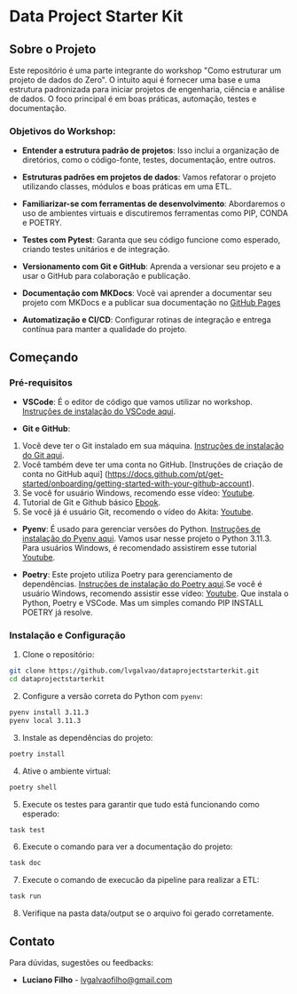 # Data Project Starter Kit

## Sobre o Projeto

Este repositório é uma parte integrante do workshop "Como estruturar um projeto de dados do Zero". O intuito aqui é fornecer uma base e uma estrutura padronizada para iniciar projetos de engenharia, ciência e análise de dados. O foco principal é em boas práticas, automação, testes e documentação.

### Objetivos do Workshop:

* **Entender a estrutura padrão de projetos**: Isso inclui a organização de diretórios, como o código-fonte, testes, documentação, entre outros.

* **Estruturas padrões em projetos de dados**: Vamos refatorar o projeto utilizando classes, módulos e boas práticas em uma ETL.

* **Familiarizar-se com ferramentas de desenvolvimento**: Abordaremos o uso de ambientes virtuais e discutiremos ferramentas como PIP, CONDA e POETRY.

* **Testes com Pytest**: Garanta que seu código funcione como esperado, criando testes unitários e de integração.

* **Versionamento com Git e GitHub**: Aprenda a versionar seu projeto e a usar o GitHub para colaboração e publicação.

* **Documentação com MKDocs**: Você vai aprender a documentar seu projeto com MKDocs e a publicar sua documentação no [GitHub Pages](https://lvgalvao.github.io/DataProjectStarterKit/)

* **Automatização e CI/CD**: Configurar rotinas de integração e entrega contínua para manter a qualidade do projeto.


## Começando

### Pré-requisitos

* **VSCode**: É o editor de código que vamos utilizar no workshop. [Instruções de instalação do VSCode aqui](https://code.visualstudio.com/download).

* **Git e GitHub**:

1. Você deve ter o Git instalado em sua máquina. [Instruções de instalação do Git aqui](https://git-scm.com/book/pt-br/v2).
2. Você também deve ter uma conta no GitHub. [Instruções de criação de conta no GitHub aqui] (https://docs.github.com/pt/get-started/onboarding/getting-started-with-your-github-account).
3. Se você for usuário Windows, recomendo esse vídeo: [Youtube](https://www.youtube.com/watch?v=_hZf1teRFNg).
4. Tutorial de Git e Github básico [Ebook](https://www.linkedin.com/feed/update/urn:li:activity:7093915148351864832/?updateEntityUrn=urn%3Ali%3Afs_updateV2%3A%28urn%3Ali%3Aactivity%3A7093915148351864832%2CFEED_DETAIL%2CEMPTY%2CDEFAULT%2Cfalse%29&originTrackingId=4GUdvXH4TK%2BtZtlNHmiqJA%3D%3D).
5. Se você já é usuário Git, recomendo o vídeo do Akita: [Youtube](https://www.youtube.com/watch?v=6Czd1Yetaac).

* **Pyenv**: É usado para gerenciar versões do Python. [Instruções de instalação do Pyenv aqui](https://github.com/pyenv/pyenv#installation). Vamos usar nesse projeto o Python 3.11.3. Para usuários Windows, é recomendado assistirem esse tutorial [Youtube](https://www.youtube.com/watch?v=TkcqjLu1dgA).

* **Poetry**: Este projeto utiliza Poetry para gerenciamento de dependências. [Instruções de instalação do Poetry aqui](https://python-poetry.org/docs/#installation).Se você é usuário Windows, recomendo assistir esse vídeo: [Youtube](https://www.youtube.com/watch?v=BuepZYn1xT8). Que instala o Python, Poetry e VSCode. Mas um simples comando PIP INSTALL POETRY já resolve.

### Instalação e Configuração

1. Clone o repositório:

```bash
git clone https://github.com/lvgalvao/dataprojectstarterkit.git
cd dataprojectstarterkit
```

2. Configure a versão correta do Python com `pyenv`:

```bash
pyenv install 3.11.3
pyenv local 3.11.3
```

3. Instale as dependências do projeto:

```bash
poetry install
```

4. Ative o ambiente virtual:

```bash
poetry shell
```

5. Execute os testes para garantir que tudo está funcionando como esperado:

```bash
task test
```

6. Execute o comando para ver a documentação do projeto:

```bash
task doc
```

7. Execute o comando de execucão da pipeline para realizar a ETL:

```bash
task run
```

8. Verifique na pasta data/output se o arquivo foi gerado corretamente.

## Contato

Para dúvidas, sugestões ou feedbacks:

* **Luciano Filho** - [lvgalvaofilho@gmail.com](mailto:lvgalvaofilho@gmail.com)
